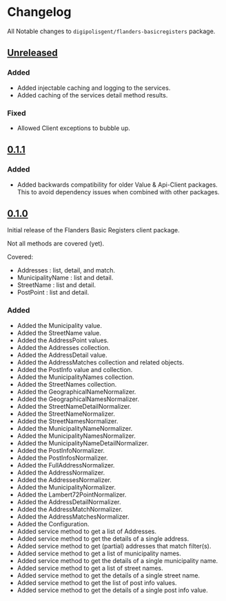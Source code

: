 # Changelog

All Notable changes to `digipolisgent/flanders-basicregisters` package.

## [Unreleased]

### Added

* Added injectable caching and logging to the services.
* Added caching of the services detail method results.

### Fixed

* Allowed Client exceptions to bubble up.

## [0.1.1]

### Added

* Added backwards compatibility for older Value & Api-Client packages.
  This to avoid dependency issues when combined with other packages.

## [0.1.0]

Initial release of the Flanders Basic Registers client package.

Not all methods are covered (yet).

Covered:

* Addresses : list, detail, and match.
* MunicipalityName : list and detail.
* StreetName : list and detail.
* PostPoint : list and detail.

### Added

* Added the Municipality value.
* Added the StreetName value.
* Added the AddressPoint values.
* Added the Addresses collection.
* Added the AddressDetail value.
* Added the AddressMatches collection and related objects.
* Added the PostInfo value and collection.
* Added the MunicipalityNames collection.
* Added the StreetNames collection.
* Added the GeographicalNameNormalizer.
* Added the GeographicalNamesNormalizer.
* Added the StreetNameDetailNormalizer.
* Added the StreetNameNormalizer.
* Added the StreetNamesNormalizer.
* Added the MunicipalityNameNormalizer.
* Added the MunicipalityNamesNormalizer.
* Added the MunicipalityNameDetailNormalizer.
* Added the PostInfoNormalizer.
* Added the PostInfosNormalizer.
* Added the FullAddressNormalizer.
* Added the AddressNormalizer.
* Added the AddressesNormalizer.
* Added the MunicipalityNormalizer.
* Added the Lambert72PointNormalizer.
* Added the AddressDetailNormalizer.
* Added the AddressMatchNormalizer.
* Added the AddressMatchesNormalizer.
* Added the Configuration.
* Added service method to get a list of Addresses.
* Added service method to get the details of a single address.
* Added service method to get (partial) addresses that match filter(s).
* Added service method to get a list of municipality names.
* Added service method to get the details of a single municipality name.
* Added service method to get a list of street names.
* Added service method to get the details of a single street name.
* Added service method to get the list of post info values.
* Added service method to get the details of a single post info value.

[Unreleased]: https://github.com/digipolisgent/php_package_dg-flanders-basicregisters/compare/master...develop
[0.1.0]: https://github.com/digipolisgent/php_package_dg-flanders-basicregisters/releases/tag/0.1.0
[0.1.1]: https://github.com/digipolisgent/php_package_dg-flanders-basicregisters/compare/0.1.0...0.1.1
